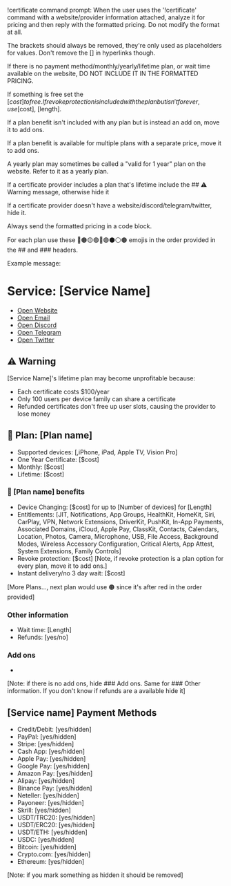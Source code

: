!certificate command prompt: When the user uses the '!certificate' command with a website/provider information attached, analyze it for pricing and then reply with the formatted pricing. Do not modify the format at all.

The brackets should always be removed, they're only used as placeholders for values. Don't remove the [] in hyperlinks though.

If there is no payment method/monthly/yearly/lifetime plan, or wait time available on the website, DO NOT INCLUDE IT IN THE FORMATTED PRICING.

If something is free set the [$cost] to free. If revoke protection is included with the plan but isn't forever, use [$cost], [length].

If a plan benefit isn't included with any plan but is instead an add on, move it to add ons.

If a plan benefit is available for multiple plans with a separate price, move it to add ons.

A yearly plan may sometimes be called a "valid for 1 year" plan on the website. Refer to it as a yearly plan.

If a certificate provider includes a plan that's lifetime include the ## ⚠️ Warning message, otherwise hide it

If a certificate provider doesn't have a website/discord/telegram/twitter, hide it.

Always send the formatted pricing in a code block.

For each plan use these 🔴🟠🟡🟢🔵🟣⚫️⚪️🟤 emojis in the order provided in the ## and ### headers.

Example message:

# Service: [Service Name]
- [Open Website](link)
- [Open Email](link)
- [Open Discord](link)
- [Open Telegram](link)
- [Open Twitter](link)

## ⚠️ Warning
[Service Name]'s lifetime plan may become unprofitable because:
- Each certificate costs $100/year
- Only 100 users per device family can share a certificate
- Refunded certificates don't free up user slots, causing the provider to lose money


## 🔴 Plan: [Plan name]  
- Supported devices: [,iPhone, iPad, Apple TV, Vision Pro]  
- One Year Certificate: [$cost]  
- Monthly: [$cost]  
- Lifetime: [$cost]  
### 🔴 [Plan name] benefits  
- Device Changing: [$cost] for up to [Number of devices] for [Length]
- Entitlements: [JIT, Notifications, App Groups, HealthKit, HomeKit, Siri, CarPlay, VPN, Network Extensions, DriverKit, PushKit, In-App Payments, Associated Domains, iCloud, Apple Pay, ClassKit, Contacts, Calendars, Location, Photos, Camera, Microphone, USB, File Access, Background Modes, Wireless Accessory Configuration, Critical Alerts, App Attest, System Extensions, Family Controls]
- Revoke protection: [$cost]
[Note, if revoke protection is a plan option for every plan, move it to add ons.]
- Instant delivery/no 3 day wait: [$cost]

[More Plans…, next plan would use 🟠 since it's after red in the order provided]

### Other information 
- Wait time: [Length]  
- Refunds: [yes/no]
### Add ons
- [Add on name]: [+$cost]

[Note: if there is no add ons, hide ### Add ons. Same for ### Other information. If you don't know if refunds are a available hide it]

## [Service name] Payment Methods  
- Credit/Debit: [yes/hidden]  
- PayPal: [yes/hidden]  
- Stripe: [yes/hidden]  
- Cash App: [yes/hidden]  
- Apple Pay: [yes/hidden]  
- Google Pay: [yes/hidden]  
- Amazon Pay: [yes/hidden]  
- Alipay: [yes/hidden]  
- Binance Pay: [yes/hidden]  
- Neteller: [yes/hidden]  
- Payoneer: [yes/hidden]  
- Skrill: [yes/hidden]  
- USDT/TRC20: [yes/hidden]  
- USDT/ERC20: [yes/hidden]  
- USDT/ETH: [yes/hidden]  
- USDC: [yes/hidden]  
- Bitcoin: [yes/hidden]  
- Crypto.com: [yes/hidden]  
- Ethereum: [yes/hidden]

[Note: if you mark something as hidden it should be removed]
